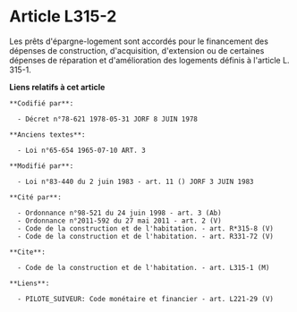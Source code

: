 # Article L315-2

Les prêts d'épargne-logement sont accordés pour le financement des dépenses de construction, d'acquisition, d'extension ou de
certaines dépenses de réparation et d'amélioration des logements définis à l'article L. 315-1.

**Liens relatifs à cet article**

	**Codifié par**:

	  - Décret n°78-621 1978-05-31 JORF 8 JUIN 1978

	**Anciens textes**:

	  - Loi n°65-654 1965-07-10 ART. 3

	**Modifié par**:

	  - Loi n°83-440 du 2 juin 1983 - art. 11 () JORF 3 JUIN 1983

	**Cité par**:

	  - Ordonnance n°98-521 du 24 juin 1998 - art. 3 (Ab)
	  - Ordonnance n°2011-592 du 27 mai 2011 - art. 2 (V)
	  - Code de la construction et de l'habitation. - art. R*315-8 (V)
	  - Code de la construction et de l'habitation. - art. R331-72 (V)

	**Cite**:

	  - Code de la construction et de l'habitation. - art. L315-1 (M)

	**Liens**:

	  - PILOTE_SUIVEUR: Code monétaire et financier - art. L221-29 (V)
